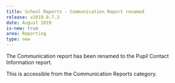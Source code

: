 ```yaml
---
title: School Reports - Communication Report renamed
release: v2019.8.7.3
date: August 2019
is-new: true
area: Reporting
type: new
---
```


The Communication report has been renamed to the Pupil Contact Information report.

This is accessible from the Communication Reports category.